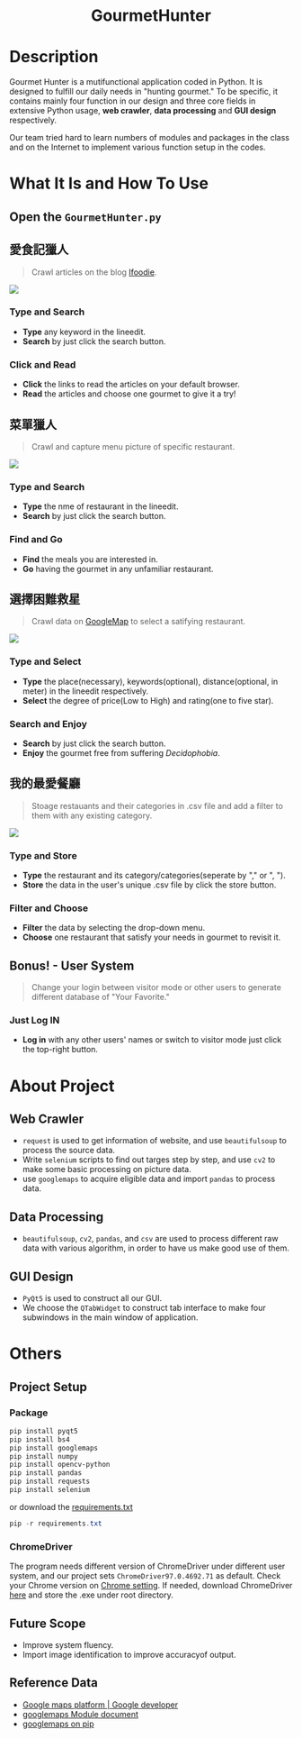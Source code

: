 <h1 align="center"><b>GourmetHunter</b></h1>

# **Description**
Gourmet Hunter is a mutifunctional application coded in Python. It is designed to fulfill our daily needs in "hunting gourmet." To be specific, it contains mainly four function in our design and three core fields in extensive Python usage, **web crawler**, **data processing** and **GUI design** respectively. 

Our team tried hard to learn numbers of modules and packages in the class and on the Internet to implement various function setup in the codes.

# **What It Is and How To Use**
## **Open the `GourmetHunter.py`**
## **愛食記獵人**
> Crawl articles on the blog [Ifoodie](https://ifoodie.tw/).

![](./readme_item/blog.gif)
### **Type and Search**
* **Type** any keyword in the lineedit.
* **Search** by just click the search button.
### **Click and Read**
* **Click** the links to read the articles on your default browser.
* **Read** the articles and choose one gourmet to give it a try!

## **菜單獵人**
> Crawl and capture menu picture of specific restaurant.

![](./readme_item/menu.gif)
### **Type and Search**
* **Type** the nme of restaurant in the lineedit.
* **Search** by just click the search button.
### **Find and Go**
* **Find** the meals you are interested in.
* **Go** having the gourmet in any unfamiliar restaurant.

## **選擇困難救星**
> Crawl data on [GoogleMap](https://www.google.com.tw/maps/) to select a satifying restaurant.

![](./readme_item/random.gif)
### **Type and Select**
* **Type** the place(necessary), keywords(optional), distance(optional, in meter) in the lineedit respectively.
* **Select** the degree of price(Low to High) and rating(one to five star).
### **Search and Enjoy**
* **Search** by just click the search button.
* **Enjoy** the gourmet free from suffering *Decidophobia*.

## **我的最愛餐廳**
> Stoage restauants and their categories in .csv file and add a filter to them with any existing category.

![](./readme_item/favorite.gif)
### **Type and Store**
* **Type** the restaurant and its category/categories(seperate by "," or ", ").
* **Store** the data in the user's unique .csv file by click the store button.
### **Filter and Choose**
* **Filter** the data by selecting the drop-down menu.
* **Choose** one restaurant that satisfy your needs in gourmet to revisit it.

## Bonus! - **User System**
> Change your login between visitor mode or other users to generate different database of "Your Favorite."
### **Just Log IN**
* **Log in** with any other users' names or switch to visitor mode just click the top-right button.

# **About Project**
## **Web Crawler**
* `request` is used to get information of website, and use `beautifulsoup` to process the source data.
* Write `selenium` scripts to find out targes step by step, and use `cv2` to make some basic processing on picture data.
* use `googlemaps` to acquire eligible data and import `pandas` to process data.
## **Data Processing**
* `beautifulsoup`, `cv2`, `pandas`, and `csv` are used to process different raw data with various algorithm, in order to have us make good use of them.
## **GUI Design**
* `PyQt5` is used to construct all our GUI.
* We choose the `QTabWidget` to construct tab interface to make four subwindows in the main window of application.

# **Others**
## **Project Setup**
### **Package**
```powershell
pip install pyqt5
pip install bs4
pip install googlemaps
pip install numpy
pip install opencv-python
pip install pandas
pip install requests
pip install selenium
```
or download the [requirements.txt](./requirements.txt)
```powershell
pip -r requirements.txt
```
### **ChromeDriver**
The program needs different version of ChromeDriver under different user system, and our project sets `ChromeDriver97.0.4692.71` as default. Check your Chrome version on [Chrome setting](chrome://settings/help). If needed, download ChromeDriver [here](https://chromedriver.chromium.org/downloads) and store the .exe under root directory.

## **Future Scope**
* Improve system fluency.
* Import image identification to improve accuracyof output.
## **Reference Data**
* [Google maps platform | Google developer](https://developers.google.com/maps/documentation)
* [googlemaps Module document](https://googlemaps.github.io/google-maps-services-python/docs/index.html)
* [googlemaps on pip](https://pypi.org/project/googlemaps/)